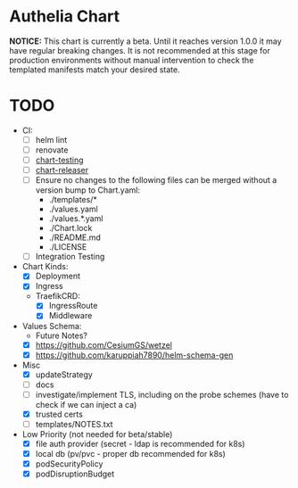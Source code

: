 # Authelia Chart

**NOTICE:** This chart is currently a beta. Until it reaches version 1.0.0 it may have regular breaking changes. It is
not recommended at this stage for production environments without manual intervention to check the templated manifests
match your desired state.

# TODO

- CI:
  - [ ] helm lint
  - [ ] renovate
  - [ ] [chart-testing](https://github.com/helm/chart-testing)
  - [ ] [chart-releaser](https://github.com/helm/chart-releaser)
  - [ ] Ensure no changes to the following files can be merged without a version bump to Chart.yaml:
    - ./templates/*
    - ./values.yaml
    - ./values.*.yaml
    - ./Chart.lock
    - ./README.md
    - ./LICENSE
  - [ ] Integration Testing
- Chart Kinds:
  - [x] Deployment
  - [x] Ingress
  - TraefikCRD:
    - [x] IngressRoute
    - [x] Middleware
- Values Schema:
  - Future Notes?
  - [x] https://github.com/CesiumGS/wetzel
  - [x] https://github.com/karuppiah7890/helm-schema-gen
- Misc
  - [x] updateStrategy
  - [ ] docs
  - [ ] investigate/implement TLS, including on the probe schemes (have to check if we can inject a ca)
  - [x] trusted certs
  - [ ] templates/NOTES.txt
- Low Priority (not needed for beta/stable)
  - [x] file auth provider (secret - ldap is recommended for k8s)
  - [x] local db (pv/pvc - proper db recommended for k8s)
  - [x] podSecurityPolicy
  - [x] podDisruptionBudget